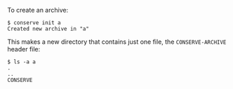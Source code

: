 To create an archive:

    $ conserve init a
    Created new archive in "a"

This makes a new directory that contains just one file, the `CONSERVE-ARCHIVE`
header file:

    $ ls -a a
    .
    ..
    CONSERVE
